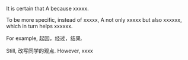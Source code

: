 It is certain that A because xxxxx.

To be more specific, instead of xxxxx, A not only xxxxx but also xxxxxx, which in turn helps xxxxxx.

For example, 起因，经过，结果. 

Still, 改写同学的观点. However, xxxx